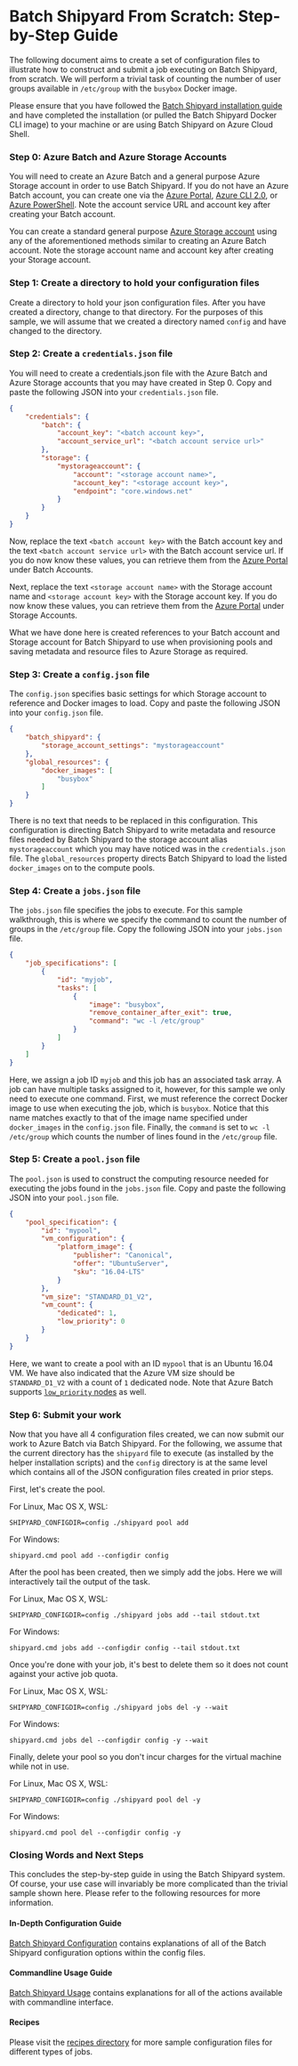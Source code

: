 # Batch Shipyard From Scratch: Step-by-Step Guide
The following document aims to create a set of configuration files to
illustrate how to construct and submit a job executing on Batch Shipyard, from
scratch. We will perform a trivial task of counting the number of user
groups available in `/etc/group` with the `busybox` Docker image.

Please ensure that you have followed the
[Batch Shipyard installation guide](01-batch-shipyard-installation.md)
and have completed the installation (or pulled the Batch Shipyard Docker CLI
image) to your machine or are using Batch Shipyard on Azure Cloud Shell.

### Step 0: Azure Batch and Azure Storage Accounts
You will need to create an Azure Batch and a general purpose Azure Storage
account in order to use Batch Shipyard. If you do not have an Azure Batch
account, you can create one via the
[Azure Portal](https://azure.microsoft.com/en-us/documentation/articles/batch-account-create-portal/),
[Azure CLI 2.0](https://docs.microsoft.com/en-us/cli/azure/install-azure-cli), or
[Azure PowerShell](https://azure.microsoft.com/en-us/documentation/articles/batch-powershell-cmdlets-get-started/).
Note the account service URL and account key after creating your Batch account.

You can create a standard general purpose
[Azure Storage account](https://docs.microsoft.com/en-us/azure/storage/storage-create-storage-account#create-a-storage-account)
using any of the aforementioned methods similar to creating an Azure Batch
account. Note the storage account name and account key after creating your
Storage account.

### Step 1: Create a directory to hold your configuration files
Create a directory to hold your json configuration files. After you have
created a directory, change to that directory. For the purposes of this
sample, we will assume that we created a directory named `config` and have
changed to the directory.

### Step 2: Create a `credentials.json` file
You will need to create a credentials.json file with the Azure Batch
and Azure Storage accounts that you may have created in Step 0. Copy and
paste the following JSON into your `credentials.json` file.

```json
{
    "credentials": {
        "batch": {
            "account_key": "<batch account key>",
            "account_service_url": "<batch account service url>"
        },
        "storage": {
            "mystorageaccount": {
                "account": "<storage account name>",
                "account_key": "<storage account key>",
                "endpoint": "core.windows.net"
            }
        }
    }
}
```

Now, replace the text `<batch account key>` with the Batch account key and
the text `<batch account service url>` with the Batch account service url.
If you do now know these values, you can retrieve them from the
[Azure Portal](https://portal.azure.com/#blade/HubsExtension/Resources/resourceType/Microsoft.Batch%2FbatchAccounts)
under Batch Accounts.

Next, replace the text `<storage account name>` with the Storage account name
and `<storage account key>` with the Storage account key.
If you do now know these values, you can retrieve them from the
[Azure Portal](https://portal.azure.com/#blade/HubsExtension/Resources/resourceType/Microsoft.Storage%2FStorageAccounts)
under Storage Accounts.

What we have done here is created references to your Batch account
and Storage account for Batch Shipyard to use when provisioning pools and
saving metadata and resource files to Azure Storage as required.

### Step 3: Create a `config.json` file
The `config.json` specifies basic settings for which Storage account to
reference and Docker images to load. Copy and paste the following JSON into
your `config.json` file.

```json
{
    "batch_shipyard": {
        "storage_account_settings": "mystorageaccount"
    },
    "global_resources": {
        "docker_images": [
            "busybox"
        ]
    }
}
```

There is no text that needs to be replaced in this configuration. This
configuration is directing Batch Shipyard to write metadata and resource
files needed by Batch Shipyard to the storage account alias `mystorageaccount`
which you may have noticed was in the `credentials.json` file. The
`global_resources` property directs Batch Shipyard to load the listed
`docker_images` on to the compute pools.

### Step 4: Create a `jobs.json` file
The `jobs.json` file specifies the jobs to execute. For this sample
walkthrough, this is where we specify the command to count the number of
groups in the `/etc/group` file. Copy the following JSON into your `jobs.json`
file.

```json
{
    "job_specifications": [
        {
            "id": "myjob",
            "tasks": [
                {
                    "image": "busybox",
                    "remove_container_after_exit": true,
                    "command": "wc -l /etc/group"
                }
            ]
        }
    ]
}
```

Here, we assign a job ID `myjob` and this job has an associated task array.
A job can have multiple tasks assigned to it, however, for this sample we
only need to execute one command. First, we must reference the correct
Docker image to use when executing the job, which is `busybox`. Notice that
this name matches exactly to that of the image name specified under
`docker_images` in the `config.json` file. Finally, the `command` is set
to `wc -l /etc/group` which counts the number of lines found in the
`/etc/group` file.

### Step 5: Create a `pool.json` file
The `pool.json` is used to construct the computing resource needed for
executing the jobs found in the `jobs.json` file. Copy and paste the
following JSON into your `pool.json` file.

```json
{
    "pool_specification": {
        "id": "mypool",
        "vm_configuration": {
            "platform_image": {
                "publisher": "Canonical",
                "offer": "UbuntuServer",
                "sku": "16.04-LTS"
            }
        },
        "vm_size": "STANDARD_D1_V2",
        "vm_count": {
            "dedicated": 1,
            "low_priority": 0
        }
    }
}
```

Here, we want to create a pool with an ID `mypool` that is an Ubuntu 16.04
VM. We have also indicated that the Azure VM size should be `STANDARD_D1_V2`
with a count of `1` dedicated node. Note that Azure Batch supports
[`low_priority` nodes](https://docs.microsoft.com/en-us/azure/batch/batch-low-pri-vms)
as well.

### Step 6: Submit your work
Now that you have all 4 configuration files created, we can now submit our
work to Azure Batch via Batch Shipyard. For the following, we assume that
the current directory has the `shipyard` file to execute (as installed by
the helper installation scripts) and the `config` directory is at the same
level which contains all of the JSON configuration files created in prior
steps.

First, let's create the pool.

For Linux, Mac OS X, WSL:
```shell
SHIPYARD_CONFIGDIR=config ./shipyard pool add
```

For Windows:
```Batchfile
shipyard.cmd pool add --configdir config
```

After the pool has been created, then we simply add the jobs. Here we will
interactively tail the output of the task.

For Linux, Mac OS X, WSL:
```shell
SHIPYARD_CONFIGDIR=config ./shipyard jobs add --tail stdout.txt
```

For Windows:
```Batchfile
shipyard.cmd jobs add --configdir config --tail stdout.txt
```

Once you're done with your job, it's best to delete them so it does not
count against your active job quota.

For Linux, Mac OS X, WSL:
```shell
SHIPYARD_CONFIGDIR=config ./shipyard jobs del -y --wait
```

For Windows:
```Batchfile
shipyard.cmd jobs del --configdir config -y --wait
```

Finally, delete your pool so you don't incur charges for the virtual machine
while not in use.

For Linux, Mac OS X, WSL:
```shell
SHIPYARD_CONFIGDIR=config ./shipyard pool del -y
```

For Windows:
```Batchfile
shipyard.cmd pool del --configdir config -y
```

### Closing Words and Next Steps
This concludes the step-by-step guide in using the Batch Shipyard system.
Of course, your use case will invariably be more complicated than the trivial
sample shown here. Please refer to the following resources for more
information.

#### In-Depth Configuration Guide
[Batch Shipyard Configuration](10-batch-shipyard-configuration.md) contains
explanations of all of the Batch Shipyard configuration options within the
config files.

#### Commandline Usage Guide
[Batch Shipyard Usage](20-batch-shipyard-usage.md) contains explanations for
all of the actions available with commandline interface.

#### Recipes
Please visit the [recipes directory](../recipes) for more sample configuration
files for different types of jobs.
